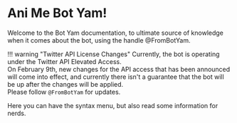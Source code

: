 # Ani Me Bot Yam!

Welcome to the Bot Yam documentation, to ultimate source of knowledge when it comes about the bot, using the handle @FromBotYam.

!!! warning "Twitter API License Changes"
    Currently, the bot is operating under the Twitter API Elevated Access.<br>On February 9th, new changes for the API access that has been announced will come into effect, and currently there isn't a guarantee that the bot will be up after the changes will be applied.<br>
    Please follow `@FromBotYam` for updates.

Here you can have the syntax menu, but also read some information for nerds.